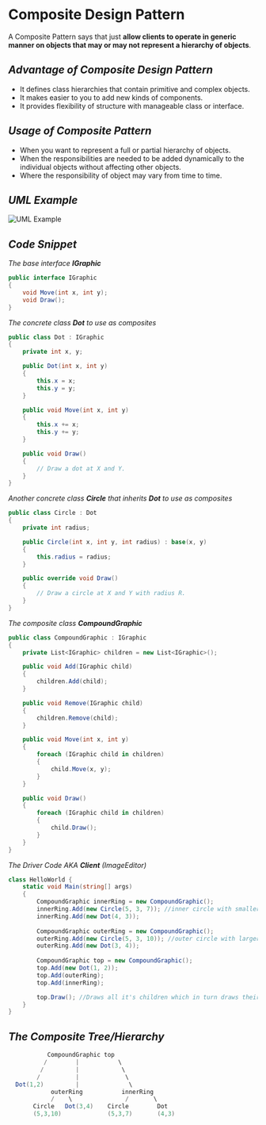 # Composite Design Pattern
A Composite Pattern says that just **allow clients to operate in generic manner on objects that may or may not represent a hierarchy of objects**.

## _Advantage of Composite Design Pattern_
- It defines class hierarchies that contain primitive and complex objects.
- It makes easier to you to add new kinds of components.
- It provides flexibility of structure with manageable class or interface.

## _Usage of Composite Pattern_
- When you want to represent a full or partial hierarchy of objects.
- When the responsibilities are needed to be added dynamically to the individual objects without affecting other objects.
- Where the responsibility of object may vary from time to time.


## _UML Example_
![UML Example](https://refactoring.guru/images/patterns/diagrams/composite/example-2x.png)


## _Code Snippet_

_The base interface **IGraphic**_
```csharp
public interface IGraphic
{
    void Move(int x, int y);
    void Draw();
}
```

_The concrete class **Dot** to use as composites_
```csharp
public class Dot : IGraphic
{
    private int x, y;

    public Dot(int x, int y)
    {
        this.x = x;
        this.y = y;
    }

    public void Move(int x, int y)
    {
        this.x += x;
        this.y += y;
    }

    public void Draw()
    {
        // Draw a dot at X and Y.
    }
}
```

_Another concrete class **Circle** that inherits **Dot** to use as composites_
```csharp
public class Circle : Dot
{
    private int radius;

    public Circle(int x, int y, int radius) : base(x, y)
    {
        this.radius = radius;
    }

    public override void Draw()
    {
        // Draw a circle at X and Y with radius R.
    }
}
```

_The composite class **CompoundGraphic**_
```csharp
public class CompoundGraphic : IGraphic
{
    private List<IGraphic> children = new List<IGraphic>();

    public void Add(IGraphic child)
    {
        children.Add(child);
    }

    public void Remove(IGraphic child)
    {
        children.Remove(child);
    }

    public void Move(int x, int y)
    {
        foreach (IGraphic child in children)
        {
            child.Move(x, y);
        }
    }

    public void Draw()
    {
        foreach (IGraphic child in children)
        {
            child.Draw();
        }
    }
}
```

_The Driver Code AKA **Client** (ImageEditor)_
```csharp
class HelloWorld {
    static void Main(string[] args)
    {
        CompoundGraphic innerRing = new CompoundGraphic();
        innerRing.Add(new Circle(5, 3, 7)); //inner circle with smaller radius
        innerRing.Add(new Dot(4, 3));
        
        CompoundGraphic outerRing = new CompoundGraphic();
        outerRing.Add(new Circle(5, 3, 10)); //outer circle with larger radius 
        outerRing.Add(new Dot(3, 4));      
        
        CompoundGraphic top = new CompoundGraphic();
        top.Add(new Dot(1, 2));
        top.Add(outerRing); 
        top.Add(innerRing);        

        top.Draw(); //Draws all it's children which in turn draws their children
    }
}
```

## _The Composite Tree/Hierarchy_
```csharp                 
           CompoundGraphic top
          /        |           \
         /         |            \
        /          |             \
  Dot(1,2)         |              \   
            outerRing           innerRing  
            /    \               /       \
       Circle   Dot(3,4)    Circle        Dot
       (5,3,10)             (5,3,7)       (4,3)  
```    
